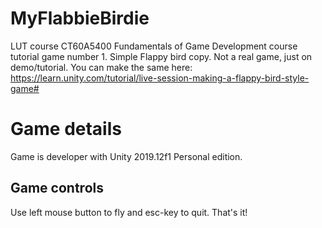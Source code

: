 # MyFlabbieBirdie
LUT course CT60A5400 Fundamentals of Game Development course tutorial game number 1. Simple Flappy bird copy. Not a real game, just on demo/tutorial. You can make the same here: https://learn.unity.com/tutorial/live-session-making-a-flappy-bird-style-game#

# Game details
Game is developer with Unity 2019.12f1 Personal edition.

## Game controls
Use left mouse button to fly and esc-key to quit. That's it!
